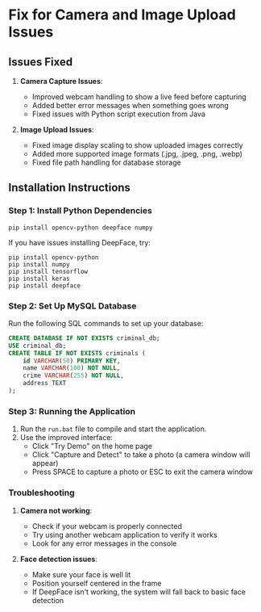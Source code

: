 # Fix for Camera and Image Upload Issues

## Issues Fixed

1. **Camera Capture Issues**:
   - Improved webcam handling to show a live feed before capturing
   - Added better error messages when something goes wrong
   - Fixed issues with Python script execution from Java

2. **Image Upload Issues**:
   - Fixed image display scaling to show uploaded images correctly
   - Added more supported image formats (.jpg, .jpeg, .png, .webp)
   - Fixed file path handling for database storage

## Installation Instructions

### Step 1: Install Python Dependencies

```
pip install opencv-python deepface numpy
```

If you have issues installing DeepFace, try:

```
pip install opencv-python
pip install numpy
pip install tensorflow
pip install keras
pip install deepface
```

### Step 2: Set Up MySQL Database

Run the following SQL commands to set up your database:

```sql
CREATE DATABASE IF NOT EXISTS criminal_db;
USE criminal_db;
CREATE TABLE IF NOT EXISTS criminals (
    id VARCHAR(50) PRIMARY KEY,
    name VARCHAR(100) NOT NULL,
    crime VARCHAR(255) NOT NULL,
    address TEXT
);
```

### Step 3: Running the Application

1. Run the `run.bat` file to compile and start the application.
2. Use the improved interface:
   - Click "Try Demo" on the home page
   - Click "Capture and Detect" to take a photo (a camera window will appear)
   - Press SPACE to capture a photo or ESC to exit the camera window

### Troubleshooting

1. **Camera not working**:
   - Check if your webcam is properly connected
   - Try using another webcam application to verify it works
   - Look for any error messages in the console

2. **Face detection issues**:
   - Make sure your face is well lit
   - Position yourself centered in the frame
   - If DeepFace isn't working, the system will fall back to basic face detection
